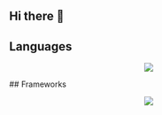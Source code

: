## Hi there 👋

<!--
**MasonHeuser/MasonHeuser** is a ✨ _special_ ✨ repository because its `README.md` (this file) appears on your GitHub profile.

Here are some ideas to get you started:

- 🔭 I’m currently working on ...
- 🌱 I’m currently learning ...
- 👯 I’m looking to collaborate on ...
- 🤔 I’m looking for help with ...
- 💬 Ask me about ...
- 📫 How to reach me: ...
- 😄 Pronouns: ...
- ⚡ Fun fact: ...
-->

## Languages
<p align="center">
  <a href="https://skillicons.dev">
    <img src="https://skillicons.dev/icons?i=html,css,js,cs,cpp,php,py,mysql" />
  </a>
</p>
## Frameworks
<p align="center">
  <a href="https://skillicons.dev">
    <img src="https://skillicons.dev/icons?i=godot,unity,unreal,vue,react,nextjs,wordpress,tailwind,threejs,blender,htmx,nodejs" />
  </a>
</p>
